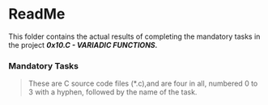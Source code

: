 # ReadMe

This folder contains the actual results of completing the mandatory tasks in the project ___0x10.C - VARIADIC FUNCTIONS.___

### Mandatory Tasks
> These are C source code files (*.c),and are four in all, numbered 0 to 3 with a hyphen, followed by the name of the task.
